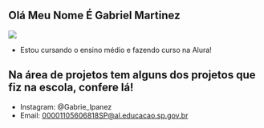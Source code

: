 ## Olá Meu Nome É Gabriel Martinez

![](https://media1.tenor.com/m/xlmPrelanVgAAAAC/regalt-interesting.gif)
- Estou cursando o ensino médio e fazendo curso na Alura!

## Na área de projetos tem alguns dos projetos que fiz na escola, confere lá!
- Instagram: @Gabrie_lpanez
- Email: 00001105606818SP@al.educacao.sp.gov.br
